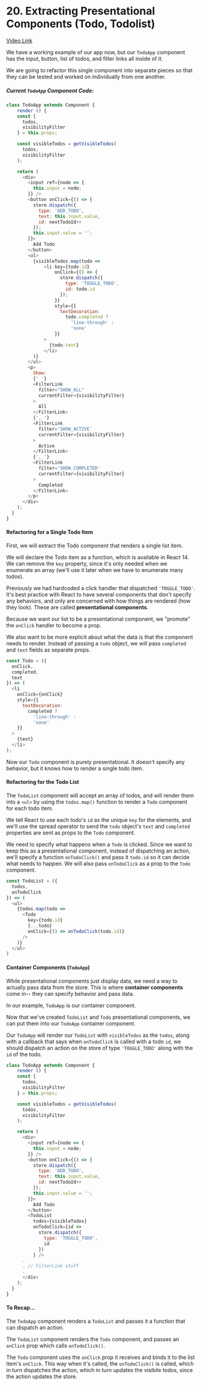 # 20. Extracting Presentational Components (Todo, Todolist)
[Video Link](https://egghead.io/lessons/javascript-redux-extracting-presentational-components-todo-todolist)

We have a working example of our app now, but our `TodoApp` component has the input, button, list of todos, and filter links all inside of it. 

We are going to refactor this single component into separate pieces so that they can be tested and worked on individually from one another.

##### Current `TodoApp` Component Code:

```JavaScript
class TodoApp extends Component {
	render () {
    const {
      todos,
      visibilityFilter
    } = this.props;

    const visibleTodos = getVisibleTodos(
      todos,
      visibilityFilter
    );

    return (
      <div>
        <input ref={node => {
          this.input = node;
        }} />
        <button onClick={() => {
          store.dispatch({
            type: 'ADD_TODO',
            text: this.input.value,
            id: nextTodoId++
          });
          this.input.value = '';
        }}>
          Add Todo
        </button>
        <ul>
          {visibleTodos.map(todo =>
              <li key={todo.id}
                  onClick={() => {
                    store.dispatch({
                      type: 'TOGGLE_TODO',
                      id: todo.id
                    });
                  }}
                  style={{
                    textDecoration:
                      todo.completed ?
                        'line-through' :
                        'none'
                  }}
              >
                {todo.text}
              </li>
          )}
        </ul>
        <p>
          Show:
          {' '}
          <FilterLink
            filter="SHOW_ALL"
            currentFilter={visibilityFilter}
          >
            All
          </FilterLink>
          {', '}
          <FilterLink
            filter='SHOW_ACTIVE'
            currentFilter={visibilityFilter}
          >
            Active
          </FilterLink>
          {', '}
          <FilterLink
            filter='SHOW_COMPLETED'
            currentFilter={visibilityFilter}
          >
            Completed
          </FilterLink>
        </p>
      </div>
    );
  }
}
```
#### Refactoring for a Single Todo Item
First, we will extract the Todo component that renders a single list item.

We will declare the Todo item as a function, which is available in React 14. We can remove the `key` property, since it's only needed when we enumerate an array (we'll use it later when we have to enumerate many todos).

Previously we had hardcoded a click handler that dispatched `'TOGGLE_TODO'`. It's best practice with React to have several components that don't specify any behaviors, and only are concerned with how things are rendered (how they look). These are called **presentational components**.

Because we want our list to be a presentational component, we "promote" the `onClick` handler to become a prop.

We also want to be more explicit about what the data is that the component needs to render. Instead of passing a `todo` object, we will pass `completed` and `text` fields as separate props.

```JavaScript
const Todo = ({
  onClick,
  completed,
  text
}) => (
  <li
    onClick={onClick}
    style={{
      textDecoration:
        completed ?
          'line-through' :
          'none'
    }}
  >
    {text}
  </li>
);
```

Now our `Todo` component is purely presentational. It doesn't specify any behavior, but it knows how to render a single todo item.


#### Refactoring for the Todo List
The `TodoList` component will accept an array of todos, and will render them into a `<ul>` by using the `todos.map()` function to render a `Todo` component for each todo item.

We tell React to use each todo's `id` as the unique `key` for the elements, and we'll use the spread operator to send the `todo` object's `text` and `completed` properties are sent as props to the `Todo` component.

We need to specify what happens when a `Todo` is clicked. Since we want to keep this as a presentational component, instead of dispatching an action, we'll specify a function `onTodoClick()` and pass it `todo.id` so it can decide what needs to happen. We will also pass `onTodoClick` as a prop to the `Todo` component.

```JavaScript
const TodoList = ({
  todos,
  onTodoClick
}) => (
  <ul>
    {todos.map(todo =>
      <Todo
        key={todo.id}
        {...todo}
        onClick={() => onTodoClick(todo.id)}
      />
    )}
  </ul>
)
```

#### Container Components (`TodoApp`)
While presentational components just display data, we need a way to actually pass data from the store. 
This is where **container components** come in-- they can specify behavior and pass data.

In our example, `TodoApp` is our container component.

Now that we've created `TodoList` and `Todo` presentational components, we can put them into our `TodoApp` container component. 

Our `TodoApp` will render our `TodoList` with `visibleTodos` as the `todos`, along with a callback that says when `onTodoClick` is called with a todo `id`, we should dispatch an action on the store of type `'TOGGLE_TODO'` along with the `id` of the todo.

```JavaScript
class TodoApp extends Component {
	render () {
    const {
      todos,
      visibilityFilter
    } = this.props;

    const visibleTodos = getVisibleTodos(
      todos,
      visibilityFilter
    );

    return (
      <div>
        <input ref={node => {
          this.input = node;
        }} />
        <button onClick={() => {
          store.dispatch({
            type: 'ADD_TODO',
            text: this.input.value,
            id: nextTodoId++
          });
          this.input.value = '';
        }}>
          Add Todo
        </button>
        <TodoList 
          todos={visibleTodos}
          onTodoClick={id =>
            store.dispatch({
              type: 'TOGGLE_TODO',
              id
            })
          } />
      .
      . // FilterLink stuff
      .
      </div>
    );
  }
}
```

#### To Recap...
The `TodoApp` component renders a `TodoList` and passes it a function that can dispatch an action.

The `TodoList` component renders the `Todo` component, and passes an `onClick` prop which calls `onTodoClick()`.

The `Todo` component uses the `onClick` prop it receives and binds it to the list item's `onClick`. This way when it's called, the `onTodoClick()` is called, which in turn dispatches the action, which in turn updates the visibile todos, since the action updates the store.
